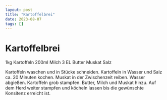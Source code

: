 ```yaml
---
layout: post
title: "Kartoffelbrei"
date: 2023-08-07
tags: []
---
```

# Kartoffelbrei


1kg Kartoffeln
200ml Milch
3 EL Butter
Muskat
Salz

Kartoffeln waschen und in Stücke schneiden.
Kartoffeln in Wasser und Salz ca. 20 Minuten kochen.
Muskat in der Zwischenzeit reiben.
Wasser abgießen.
Kartoffeln grob stampfen.
Butter, Milch und Muskat hinzu.
Auf dem Herd weiter stampfen und köcheln lassen bis die gewünschte Konsitenz erreicht ist.
